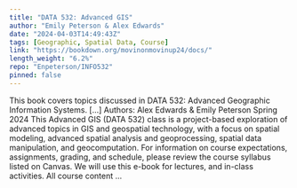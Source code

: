 ```yaml
---
title: "DATA 532: Advanced GIS"
author: "Emily Peterson & Alex Edwards"
date: "2024-04-03T14:49:43Z"
tags: [Geographic, Spatial Data, Course]
link: "https://bookdown.org/movinonmovinup24/docs/"
length_weight: "6.2%"
repo: "Enpeterson/INFO532"
pinned: false
---
```


This book covers topics discussed in DATA 532: Advanced Geographic Information Systems. [...] Authors: Alex Edwards & Emily Peterson
Spring 2024 This Advanced GIS (DATA 532) class is a project-based exploration of advanced topics in GIS and geospatial technology, with a focus on spatial modeling, advanced spatial analysis and geoprocessing, spatial data manipulation, and geocomputation. For information on course expectations, assignments, grading, and schedule, please review the course syllabus listed on Canvas. We will use this e-book for lectures, and in-class activities. All course content  ...
